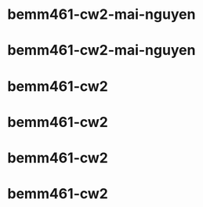 # bemm461-cw2-mai-nguyen
# bemm461-cw2-mai-nguyen
# bemm461-cw2
# bemm461-cw2
# bemm461-cw2
# bemm461-cw2
